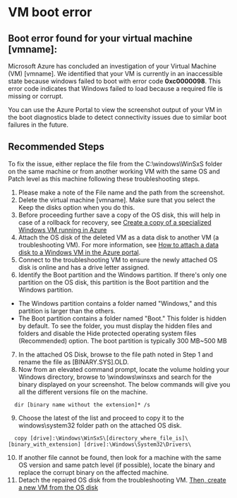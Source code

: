 <properties
pageTitle="VM boot error"
description="Virtual machine failed to boot with error code 0xc0000098"
infoBubbleText="A boot error has been found. See details on the right."
service="microsoft.compute"
resource="virtualmachines"
authors="ram-kakani"
displayOrder=""
articleId="VMCannotRDP_14B92737-EB19-48C4-A136-D38E70C09FEC"
diagnosticScenario="booterror"
selfHelpType="diagnostics"
supportTopicIds="32411835"
resourceTags="windows"
productPesIds="14749"
cloudEnvironments="public"
/>

# VM boot error
<!--issueDescription-->
## **Boot error found for your virtual machine <!--$vmname-->[vmname]<!--/$vmname-->:**
Microsoft Azure has concluded an investigation of your Virtual Machine (VM) <!--$vmname-->[vmname]<!--/$vmname-->. We identified that your VM is currently in an inaccessible state because windows failed to boot with error code **0xc0000098**. This error code indicates that Windows failed to load because a required file is missing or corrupt.

You can use the Azure Portal to view the screenshot output of your VM in the boot diagnostics blade to detect connectivity issues due to similar boot failures in the future.
<!--/issueDescription-->

## **Recommended Steps**
To fix the issue, either replace the file from the C:\windows\WinSxS folder on the same machine or from another working VM with the same OS and Patch level as this machine following these troubleshooting steps.

1. Please make a note of the File name and the path from the screenshot.
2. Delete the virtual machine <!--$vmname-->[vmname]<!--/$vmname-->. Make sure that you select the Keep the disks option when you do this.
3. Before proceeding further save a copy of the OS disk, this will help in case of a rollback for recovery, see [Create a copy of a specialized Windows VM running in Azure](https://docs.microsoft.com/azure/virtual-machines/virtual-machines-windows-vhd-copy)
4. Attach the OS disk of the deleted VM as a data disk to another VM (a troubleshooting VM). For more information, see [How to attach a data disk to a Windows VM in the Azure portal](https://docs.microsoft.com/azure/virtual-machines/virtual-machines-windows-attach-disk-portal).
5. Connect to the troubleshooting VM to ensure the newly attached OS disk is online and has a drive letter assigned.
6. Identify the Boot partition and the Windows partition. If there's only one partition on the OS disk, this partition is the Boot partition and the Windows partition.
  * The Windows partition contains a folder named "Windows," and this partition is larger than the others.
  * The Boot partition contains a folder named "Boot." This folder is hidden by default. To see the folder, you must display the hidden files and folders and disable the Hide protected operating system files (Recommended) option. The boot partition is typically 300 MB~500 MB
7. In the attached OS Disk, browse to the file path noted in Step 1 and rename the file as [BINARY.SYS].OLD.
8. Now from an elevated command prompt, locate the volume holding your Windows directory, browse to \windows\winsxs and search for the binary displayed on your screenshot. The below commands will give you all the different versions file on the machine.
```
  dir [binary name without the extension]* /s
```  
9. Choose the latest of the list and proceed to copy it to the windows\system32 folder path on the attached OS disk.
```
  copy [drive]:\Windows\WinSxS\[directory_where_file_is]\[binary_with_extension] [drive]:\Windows\System32\Drivers\
```
10. If another file cannot be found, then look for a machine with the same OS version and same patch level (if possible), locate the binary and replace the corrupt binary on the affected machine.
11. Detach the repaired OS disk from the troubleshooting VM. [Then, create a new VM from the OS disk](https://docs.microsoft.com/azure/virtual-machines/virtual-machines-windows-create-vm-specialized)
